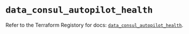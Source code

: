 # `data_consul_autopilot_health`

Refer to the Terraform Registory for docs: [`data_consul_autopilot_health`](https://www.terraform.io/docs/providers/consul/d/autopilot_health).
